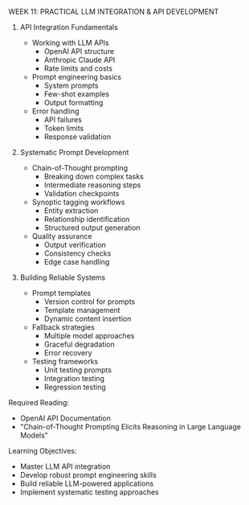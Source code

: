 WEEK 11: PRACTICAL LLM INTEGRATION & API DEVELOPMENT

1. API Integration Fundamentals
   - Working with LLM APIs
     * OpenAI API structure
     * Anthropic Claude API
     * Rate limits and costs
   - Prompt engineering basics
     * System prompts
     * Few-shot examples
     * Output formatting
   - Error handling
     * API failures
     * Token limits
     * Response validation

2. Systematic Prompt Development
   - Chain-of-Thought prompting
     * Breaking down complex tasks
     * Intermediate reasoning steps
     * Validation checkpoints
   - Synoptic tagging workflows
     * Entity extraction
     * Relationship identification
     * Structured output generation
   - Quality assurance
     * Output verification
     * Consistency checks
     * Edge case handling

3. Building Reliable Systems
   - Prompt templates
     * Version control for prompts
     * Template management
     * Dynamic content insertion
   - Fallback strategies
     * Multiple model approaches
     * Graceful degradation
     * Error recovery
   - Testing frameworks
     * Unit testing prompts
     * Integration testing
     * Regression testing

Required Reading:
- OpenAI API Documentation
- "Chain-of-Thought Prompting Elicits Reasoning in Large Language Models"

Learning Objectives:
- Master LLM API integration
- Develop robust prompt engineering skills
- Build reliable LLM-powered applications
- Implement systematic testing approaches 